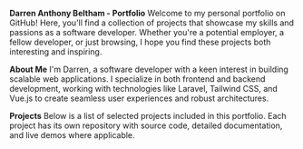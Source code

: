 **Darren Anthony Beltham - Portfolio**
Welcome to my personal portfolio on GitHub! Here, you'll find a collection of projects that showcase my skills and passions as a software developer. Whether you're a potential employer, a fellow developer, or just browsing, I hope you find these projects both interesting and inspiring.

**About Me**
I'm Darren, a software developer with a keen interest in building scalable web applications. I specialize in both frontend and backend development, working with technologies like Laravel, Tailwind CSS, and Vue.js to create seamless user experiences and robust architectures.

**Projects**
Below is a list of selected projects included in this portfolio. Each project has its own repository with source code, detailed documentation, and live demos where applicable.
